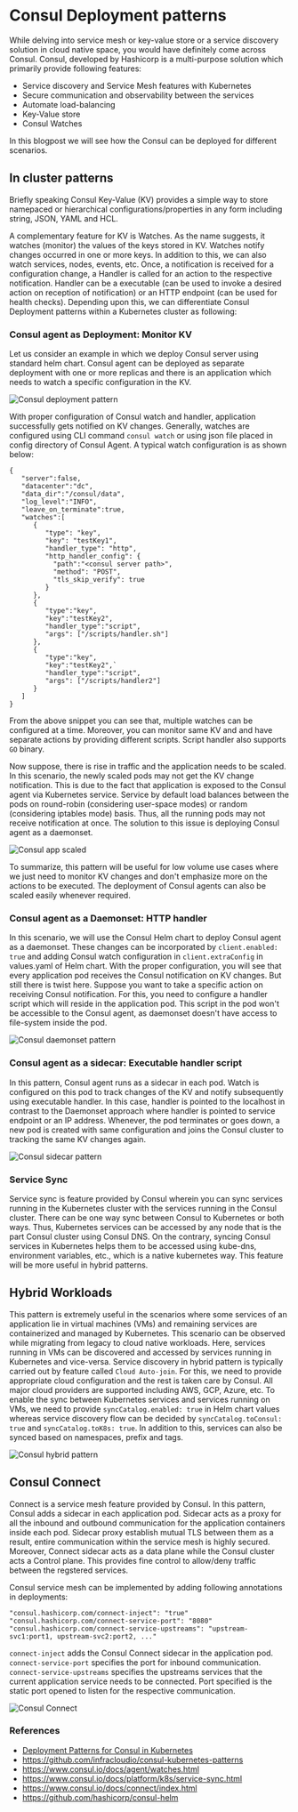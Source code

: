 # Consul Deployment patterns

While delving into service mesh or key-value store or a service discovery solution in cloud native space, you would have definitely come across Consul. Consul, developed by Hashicorp is a multi-purpose solution which primarily provide following features:

- Service discovery and Service Mesh features with Kubernetes
- Secure communication and observability between the services
- Automate load-balancing
- Key-Value store
- Consul Watches

In this blogpost we will see how the Consul can be deployed for different scenarios.

## In cluster patterns

Briefly speaking Consul Key-Value (KV) provides a simple way to store namepaced or hierarchical configurations/properties in any form including string, JSON, YAML and HCL.

A complementary feature for KV is Watches. As the name suggests, it watches (monitor) the values of the keys stored in KV. Watches notify changes occurred in one or more keys. In addition to this, we can also watch services, nodes, events, etc. Once, a notification is received for a configuration change, a Handler is called for an action to the respective notification. Handler can be a executable (can be used to invoke a desired action on reception of notification) or an HTTP endpoint (can be used for health checks). Depending upon this, we can differentiate Consul Deployment patterns within a Kubernetes cluster as following:

### Consul agent as Deployment: Monitor KV

Let us consider an example in which we deploy Consul server using standard helm chart. Consul agent can be deployed as separate deployment with one or more replicas and there is an application which needs to watch a specific configuration in the KV.

![Consul deployment pattern](consul-dep.png)

With proper configuration of Consul watch and handler, application successfully gets notified on KV changes. Generally, watches are configured using CLI command `consul watch` or using json file placed in config directory of Consul Agent. A typical watch configuration is as shown below:

```
{
   "server":false,
   "datacenter":"dc",
   "data_dir":"/consul/data",
   "log_level":"INFO",
   "leave_on_terminate":true,
   "watches":[
      {
         "type": "key",
         "key": "testKey1",
         "handler_type": "http",
         "http_handler_config": {
           "path":"<consul server path>",
           "method": "POST",
           "tls_skip_verify": true
         }
      },
      {
         "type":"key",
         "key":"testKey2",
         "handler_type":"script",
         "args": ["/scripts/handler.sh"]
      },
      {
         "type":"key",
         "key":"testKey2",`
         "handler_type":"script",
         "args": ["/scripts/handler2"]
      }
   ]
}
```
From the above snippet you can see that, multiple watches can be configured at a time. Moreover, you can monitor same KV and and have separate actions by providing different scripts. Script handler also supports `GO` binary.

Now suppose, there is rise in traffic and the application needs to be scaled. In this scenario, the newly scaled pods may not get the KV change notification. This is due to the fact that application is exposed to the Consul agent via Kubernetes service. Service by default load balances between the pods on round-robin (considering user-space modes) or random (considering iptables mode) basis. Thus, all the running pods may not receive notification at once. The solution to this issue is deploying Consul agent as a daemonset.

![Consul app scaled](app-scaled.png)

To summarize, this pattern will be useful for low volume use cases where we just need to monitor KV changes and don't emphasize more on the actions to be executed. The deployment of Consul agents can also be scaled easily whenever required.

### Consul agent as a Daemonset: HTTP handler

In this scenario, we will use the Consul Helm chart to deploy Consul agent as a daemonset. These changes can be incorporated by `client.enabled: true` and adding Consul watch configuration in `client.extraConfig` in values.yaml of Helm chart.
With the proper configuration, you will see that every application pod receives the Consul notification on KV changes. But still there is twist here. Suppose you want to take a specific action on receiving Consul notification. For this, you need to configure a handler script which will reside in the application pod. This script in the pod won't be accessible to the Consul agent, as daemonset doesn't have access to file-system inside the pod.

![Consul daemonset pattern](consul-ds.png)

### Consul agent as a sidecar: Executable handler script

In this pattern, Consul agent runs as a sidecar in each pod. Watch is configured on this pod to track changes of the KV and notify subsequently using executable handler. In this case, handler is pointed to the localhost in contrast to the Daemonset approach where handler is pointed to service endpoint or an IP address. Whenever, the pod terminates or goes down, a new pod is created with same configuration and joins the Consul cluster to tracking the same KV changes again.

![Consul sidecar pattern](consul-sidecar.png)

### Service Sync

Service sync is feature provided by Consul wherein you can sync services running in the Kubernetes cluster with the services running in the Consul cluster. There can be one way sync between Consul to Kubernetes or both ways. Thus, Kubernetes services can be accessed by any node that is the part Consul cluster using Consul DNS. On the contrary, syncing Consul services in Kubernetes helps them to be accessed using kube-dns, environment variables, etc., which is a native kubernetes way. This feature will be more useful in hybrid patterns.

## Hybrid Workloads

This pattern is extremely useful in the scenarios where some services of an application lie in virtual machines (VMs) and remaining services are containerized and managed by Kubernetes. This scenario can be observed while migrating from legacy to cloud native workloads. Here, services running in VMs can be discovered and accessed by services running in Kubernetes and vice-versa. Service discovery in hybrid pattern is typically carried out by feature called `Cloud Auto-join`. For this, we need to provide appropriate cloud configuration and the rest is taken care by Consul. All major cloud providers are supported including AWS, GCP, Azure, etc. To enable the sync between Kubernetes services and services running on VMs, we need to provide `syncCatalog.enabled: true` in Helm chart values whereas service discovery flow can be decided by `syncCatalog.toConsul: true` and `syncCatalog.toK8s: true`. In addition to this, services can also be synced based on namespaces, prefix and tags.

![Consul hybrid pattern](hybrid-pattern.png)

## Consul Connect

Connect is a service mesh feature provided by Consul. In this pattern, Consul adds a sidecar in each application pod. Sidecar acts as a proxy for all the inbound and outbound communication for the application containers inside each pod. Sidecar proxy establish mutual TLS between them as a result, entire communication within the service mesh is highly secured. Moreover, Connect sidecar acts as a data plane while the Consul cluster acts a Control plane. This provides fine control to allow/deny traffic between the regstered services.

Consul service mesh can be implemented by adding following annotations in deployments:
```
"consul.hashicorp.com/connect-inject": "true"
"consul.hashicorp.com/connect-service-port": "8080"
"consul.hashicorp.com/connect-service-upstreams": "upstream-svc1:port1, upstream-svc2:port2, ..."
```
`connect-inject` adds the Consul Connect sidecar in the application pod. `connect-service-port` specifies the port for inbound communication.
`connect-service-upstreams` specifies the upstreams services that the current application service needs to be connected. Port specified is the static port opened to listen for the respective communication.

![Consul Connect](svc-mesh.png)

### References

- [Deployment Patterns for Consul in Kubernetes](https://www.youtube.com/watch?v=-aTJ9uLJXHA&t=851s)
- https://github.com/infracloudio/consul-kubernetes-patterns
- https://www.consul.io/docs/agent/watches.html
- https://www.consul.io/docs/platform/k8s/service-sync.html
- https://www.consul.io/docs/connect/index.html
- https://github.com/hashicorp/consul-helm

